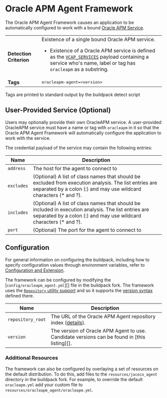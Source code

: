 # Oracle APM Agent Framework
The Oracle APM Agent Framework causes an application to be automatically configured to work with a bound [Oracle APM Service][].

<table>
  <tr>
    <td><strong>Detection Criterion</strong></td><td>Existence of a single bound Oracle APM service.
      <ul>
        <li>Existence of a Oracle APM service is defined as the <a href="http://docs.cloudfoundry.org/devguide/deploy-apps/environment-variable.html#VCAP-SERVICES"><code>VCAP_SERVICES</code></a> payload containing a service who's name, label or tag has <code>oracleapm</code> as a substring.</li>
      </ul>
    </td>
  </tr>
  <tr>
    <td><strong>Tags</strong></td>
    <td><tt>oracleapm-agent=&lt;version&gt;</tt></td>
  </tr>
</table>
Tags are printed to standard output by the buildpack detect script

## User-Provided Service (Optional)
Users may optionally provide their own OracleAPM service. A user-provided OracleAPM service must have a name or tag with `oracleapm` in it so that the Oracle APM Agent Framework will automatically configure the application to work with the service.

The credential payload of the service may contain the following entries:

| Name | Description
| ---- | -----------
| `address` | The host for the agent to connect to
| `excludes` | (Optional) A list of class names that should be excluded from execution analysis. The list entries are separated by a colon (:) and may use wildcard characters (* and ?).
| `includes` | (Optional) A list of class names that should be included in execution analysis. The list entries are separated by a colon (:) and may use wildcard characters (* and ?).
| `port` | (Optional) The port for the agent to connect to

## Configuration
For general information on configuring the buildpack, including how to specify configuration values through environment variables, refer to [Configuration and Extension][].

The framework can be configured by modifying the [`config/oracleapm_agent.yml`][] file in the buildpack fork.  The framework uses the [`Repository` utility support][repositories] and so it supports the [version syntax][] defined there.

| Name | Description
| ---- | -----------
| `repository_root` | The URL of the Oracle APM Agent repository index ([details][repositories]).
| `version` | The version of Oracle APM Agent to use. Candidate versions can be found in [this listing][].

### Additional Resources
The framework can also be configured by overlaying a set of resources on the default distribution.  To do this, add files to the `resources/jacoco_agent` directory in the buildpack fork.  For example, to override the default `oracleapm.yml` add your custom file to `resources/oracleapm_agent/oracleapm.yml`.

[Configuration and Extension]: ../README.md#configuration-and-extension
[`config/oracel_apm_agent.yml`]: ../config/oracleapm_agent.yml
[Oracle APM Service]: http://www.oracle.com/
[repositories]: extending-repositories.md
[version syntax]: extending-repositories.md#version-syntax-and-ordering
